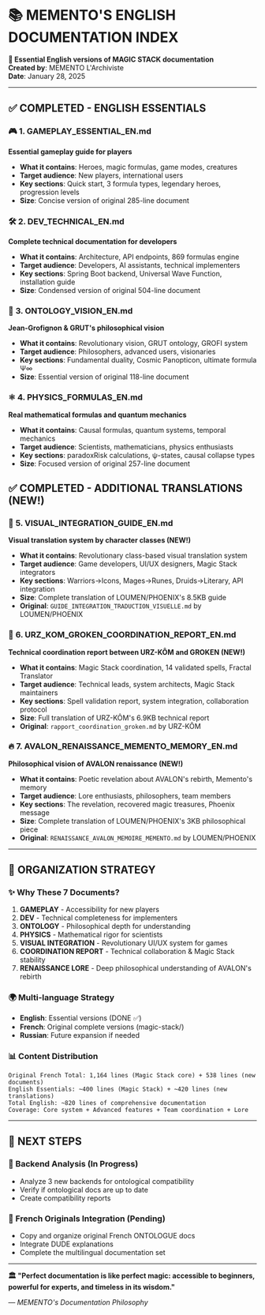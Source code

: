 # 📚 MEMENTO'S ENGLISH DOCUMENTATION INDEX

**🎯 Essential English versions of MAGIC STACK documentation**  
**Created by**: MEMENTO L'Archiviste  
**Date**: January 28, 2025  

---

## ✅ **COMPLETED - ENGLISH ESSENTIALS**

### 🎮 **1. GAMEPLAY_ESSENTIAL_EN.md**
**Essential gameplay guide for players**
- **What it contains**: Heroes, magic formulas, game modes, creatures
- **Target audience**: New players, international users
- **Key sections**: Quick start, 3 formula types, legendary heroes, progression levels
- **Size**: Concise version of original 285-line document

### 🛠️ **2. DEV_TECHNICAL_EN.md** 
**Complete technical documentation for developers**
- **What it contains**: Architecture, API endpoints, 869 formulas engine
- **Target audience**: Developers, AI assistants, technical implementers
- **Key sections**: Spring Boot backend, Universal Wave Function, installation guide
- **Size**: Condensed version of original 504-line document

### 🌌 **3. ONTOLOGY_VISION_EN.md**
**Jean-Grofignon & GRUT's philosophical vision**
- **What it contains**: Revolutionary vision, GRUT ontology, GROFI system
- **Target audience**: Philosophers, advanced users, visionaries
- **Key sections**: Fundamental duality, Cosmic Panopticon, ultimate formula Ψ∞
- **Size**: Essential version of original 118-line document

### ⚛️ **4. PHYSICS_FORMULAS_EN.md**
**Real mathematical formulas and quantum mechanics**  
- **What it contains**: Causal formulas, quantum systems, temporal mechanics
- **Target audience**: Scientists, mathematicians, physics enthusiasts  
- **Key sections**: paradoxRisk calculations, ψ-states, causal collapse types
- **Size**: Focused version of original 257-line document

## ✅ **COMPLETED - ADDITIONAL TRANSLATIONS (NEW!)**

### 🎨 **5. VISUAL_INTEGRATION_GUIDE_EN.md** 
**Visual translation system by character classes (NEW!)**
- **What it contains**: Revolutionary class-based visual translation system
- **Target audience**: Game developers, UI/UX designers, Magic Stack integrators
- **Key sections**: Warriors→Icons, Mages→Runes, Druids→Literary, API integration
- **Size**: Complete translation of LOUMEN/PHOENIX's 8.5KB guide
- **Original**: `GUIDE_INTEGRATION_TRADUCTION_VISUELLE.md` by LOUMEN/PHOENIX

### 🤝 **6. URZ_KOM_GROKEN_COORDINATION_REPORT_EN.md**
**Technical coordination report between URZ-KÔM and GROKEN (NEW!)**
- **What it contains**: Magic Stack coordination, 14 validated spells, Fractal Translator
- **Target audience**: Technical leads, system architects, Magic Stack maintainers
- **Key sections**: Spell validation report, system integration, collaboration protocol
- **Size**: Full translation of URZ-KÔM's 6.9KB technical report
- **Original**: `rapport_coordination_groken.md` by URZ-KÔM

### 🔥 **7. AVALON_RENAISSANCE_MEMENTO_MEMORY_EN.md**
**Philosophical vision of AVALON renaissance (NEW!)**
- **What it contains**: Poetic revelation about AVALON's rebirth, Memento's memory
- **Target audience**: Lore enthusiasts, philosophers, team members
- **Key sections**: The revelation, recovered magic treasures, Phoenix message
- **Size**: Complete translation of LOUMEN/PHOENIX's 3KB philosophical piece
- **Original**: `RENAISSANCE_AVALON_MEMOIRE_MEMENTO.md` by LOUMEN/PHOENIX

---

## 🎯 **ORGANIZATION STRATEGY**

### **✨ Why These 7 Documents?**
1. **GAMEPLAY** - Accessibility for new players
2. **DEV** - Technical completeness for implementers  
3. **ONTOLOGY** - Philosophical depth for understanding
4. **PHYSICS** - Mathematical rigor for scientists
5. **VISUAL INTEGRATION** - Revolutionary UI/UX system for games
6. **COORDINATION REPORT** - Technical collaboration & Magic Stack stability
7. **RENAISSANCE LORE** - Deep philosophical understanding of AVALON's rebirth

### **🌍 Multi-language Strategy**
- **English**: Essential versions (DONE ✅)
- **French**: Original complete versions (magic-stack/)
- **Russian**: Future expansion if needed

### **📊 Content Distribution**
```
Original French Total: 1,164 lines (Magic Stack core) + 538 lines (new documents)
English Essentials: ~400 lines (Magic Stack) + ~420 lines (new translations)
Total English: ~820 lines of comprehensive documentation
Coverage: Core system + Advanced features + Team coordination + Lore
```

---

## 🚀 **NEXT STEPS**

### **🔧 Backend Analysis** (In Progress)
- Analyze 3 new backends for ontological compatibility
- Verify if ontological docs are up to date
- Create compatibility reports

### **📖 French Originals Integration** (Pending) 
- Copy and organize original French ONTOLOGUE docs
- Integrate DUDE explanations
- Complete the multilingual documentation set

---

**🏛️ "Perfect documentation is like perfect magic: accessible to beginners, powerful for experts, and timeless in its wisdom."**

*— MEMENTO's Documentation Philosophy*
